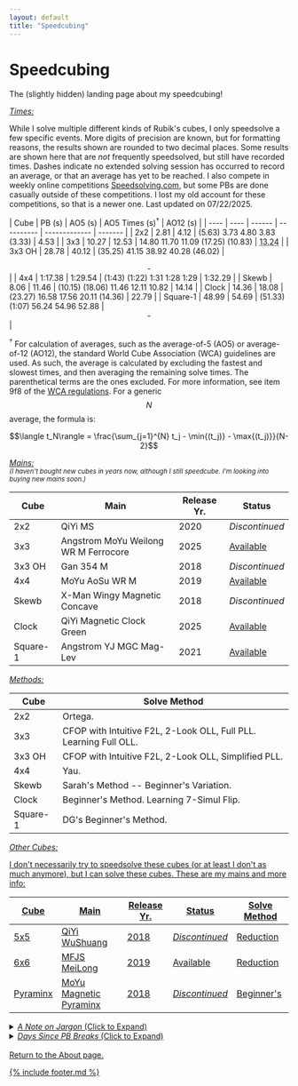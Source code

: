 ```yaml
---
layout: default
title: "Speedcubing"
---
```


<script src="https://unpkg.com/vanilla-back-to-top@7.2.1/dist/vanilla-back-to-top.min.js"></script>
<script>addBackToTop({
  diameter: 56,
  backgroundColor: 'rgb(106, 159, 181)',
  textColor: '#fff'
})</script>

<script
  src="https://cdn.mathjax.org/mathjax/latest/MathJax.js?config=TeX-AMS-MML_HTMLorMML"
  type="text/javascript">
</script>

<script>
window.addEventListener("DOMContentLoaded", () => {
  // Date Different (In Days) Function
  function daysDiff(startDate) {
    let start = new Date(startDate);
    let end = new Date();
    let timeDiff = end - start;
    return Math.floor(timeDiff / (1000*3600*24));
  }

  // Addendum Date Function
  function addendumText(date) {
    let days = daysDiff(date);
    if (days < 7) {
      return "Recent break!";
    } else if (days >= 7 && days < 30) {
      return "A little stale.";
    } else if (days >= 30 && days < 100) {
      return "Yikes";
    } else {
      return "Oh boy...";
    }
  }

  let datesInOrder = [
    '2025-06-29', // 2x2
    '2025-06-28', // 3x3
    '2025-07-22', // 3x3 OH
    '2025-06-30', // 4x4
    '2025-06-24', // Skewb
    '2025-07-17', // Clock
    '2025-07-17' // Square-1
  ];

  // Update Days Since Break
  document.getElementById("2").textContent = "" + daysDiff(datesInOrder[0]) + " Days";
  document.getElementById("3").textContent = "" + daysDiff(datesInOrder[1]) + " Days";
  document.getElementById("oh").textContent = "" + daysDiff(datesInOrder[2]) + "  Days";
  document.getElementById("4").textContent = "" + daysDiff(datesInOrder[3]) + " Days";
  document.getElementById("skewb").textContent = "" + daysDiff(datesInOrder[4]) + " Days";
  document.getElementById("clock").textContent = "" + daysDiff(datesInOrder[5]) + " Days";
  document.getElementById("sq1").textContent = "" + daysDiff(datesInOrder[6]) + " Days";

  // Update Addendums
  document.getElementById("2a").textContent = addendumText(datesInOrder[0]);
  document.getElementById("3a").textContent = addendumText(datesInOrder[1]);
  document.getElementById("oha").textContent = addendumText(datesInOrder[2]);
  document.getElementById("4a").textContent = addendumText(datesInOrder[3]);
  document.getElementById("skewba").textContent = addendumText(datesInOrder[4]);
  document.getElementById("clocka").textContent = addendumText(datesInOrder[5]);
  document.getElementById("sq1a").textContent = addendumText(datesInOrder[6]);

  // Updated Date Of Break
  document.getElementById("2d").textContent = datesInOrder[0];
  document.getElementById("3d").textContent = datesInOrder[1];
  document.getElementById("ohd").textContent = datesInOrder[2];
  document.getElementById("4d").textContent = datesInOrder[3];
  document.getElementById("skewbd").textContent = datesInOrder[4];
  document.getElementById("clockd").textContent = datesInOrder[5];
  document.getElementById("sq1d").textContent = datesInOrder[6];
});
</script>


<h1 class="page-title">Speedcubing</h1>

The (slightly hidden) landing page about my speedcubing! 

<u><i>Times:</i></u>

While I solve multiple different kinds of Rubik's cubes, I only speedsolve a few specific events. More digits of precision are known, but for formatting reasons, the results shown are rounded to two decimal places. Some results are shown here that are *not* frequently speedsolved, but still have recorded times. Dashes indicate no extended solving session has occurred to record an average, or that an average has yet to be reached. I also compete in weekly online competitions [Speedsolving.com](https://www.speedsolving.com/competition/showPersonalRecords.php?showRecords=11738#resultsHead), but some PBs are done casually outside of these competitions. I lost my old account for these competitions, so that is a newer one. Last updated on 07/22/2025.

| Cube | PB (s) | AO5 (s) | AO5 Times (s)<sup>&dagger;</sup> | AO12 (s) |
| ---- | ---- | ------ | ---------- | ------------- | ------- |
| 2x2 | 2.81 | 4.12 | (5.63) 3.73 4.80 3.83 (3.33) | 4.53 |
| 3x3 | 10.27 | 12.53 | 14.80 11.70 11.09 (17.25) (10.83) | <abbr title="11.43 13.66 15.77 14.80 11.70 11.09 (17.25) (10.83) 15.61 14.36 13.14 10.90">13.24</abbr> |
| 3x3 OH | 28.78 | 40.12 | (35.25) 41.15 38.92 40.28 (46.02) | <center>-</center> |
| 4x4 | 1:17.38 | 1:29.54 | (1:43) (1:22) 1:31 1:28 1:29 | 1:32.29 | 
| Skewb |  8.06 | 11.46 | (10.15) (18.06) 11.46 12.11 10.82 | 14.14 |
| Clock | 14.36 | 18.08 | (23.27) 16.58 17.56 20.11 (14.36) | 22.79 | 
| Square-1 | 48.99 | 54.69 | (51.33) (1:07) 56.24 54.96 52.88 | <center>-</center> |


<sup>&dagger;</sup> For calculation of averages, such as the average-of-5 (AO5) or average-of-12 (AO12), the standard World Cube Association (WCA) guidelines are used. As such, the average is calculated by excluding the fastest and slowest times, and then averaging the remaining solve times. The parenthetical terms are the ones excluded. For more information, see item 9f8 of the [WCA regulations](https://www.worldcubeassociation.org/regulations/). For a generic $$N$$ average, the formula is:

$$\langle t_N\rangle = \frac{\sum_{j=1}^{N} t_j - \min{(t_j)} - \max{(t_j)}}{N-2}$$

<u><i>Mains:</i></u> <br />
<sub><i>(I haven't bought new cubes in years now, although I still speedcube. I'm looking into buying new mains soon.)</i></sub>

| Cube | Main | Release Yr. | Status |
| ---- | ---- | ----------- | ------ |
| 2x2 | QiYi MS | 2020 | *Discontinued* |
| 3x3 | Angstrom MoYu Weilong WR M Ferrocore | 2025 | [Available](https://www.thecubicle.com/products/angstrom-weilong-ferrocore-3x3-special-edition-wrm-v10?_pos=1&_psq=angstrom+ferroco&_ss=e&_v=1.0) |
| 3x3 OH | Gan 354 M | 2018 | *Discontinued* |
| 4x4 | MoYu AoSu WR M | 2019 | [Available](https://www.thecubicle.com/products/moyu-aosu-4x4-wr-m?_pos=1&_sid=fa04cac04&_ss=r) |
| Skewb | X-Man Wingy Magnetic Concave | 2018 | *Discontinued* |
| Clock | QiYi Magnetic Clock Green | 2025 | [Available](https://www.thecubicle.com/products/qiyi-magnetic-clock-green-limited-edition?_pos=5&_psq=cloc&_ss=e&_v=1.0) |
| Square-1 | Angstrom YJ MGC Mag-Lev | 2021 | [Available](https://www.thecubicle.com/products/angstrom-mgc-square-1-fully-magnetic?_pos=1&_sid=eaa2c860a&_ss=r) |

<u><i>Methods:</i></u>

| Cube | Solve Method |
| ---- | -------------- |
| 2x2 | Ortega. |
| 3x3 | CFOP with Intuitive F2L, 2-Look OLL, Full PLL. Learning Full OLL. |
| 3x3 OH | CFOP with Intuitive F2L, 2-Look OLL, Simplified PLL. |
| 4x4 | Yau. |
| Skewb | Sarah's Method -- Beginner's Variation. |
| Clock | Beginner's Method. Learning 7-Simul Flip. |
| Square-1 | DG's Beginner's Method. |

<u><i>Other Cubes:</i><u>

I don't necessarily try to speedsolve these cubes (or at least I don't as much anymore), but I can solve these cubes. These are my mains and more info:

| Cube | Main | Release Yr. | Status | Solve Method |
| ---- | ---- | ----------- | ------ | ----------- |
| 5x5 | QiYi WuShuang | 2018 | *Discontinued* | Reduction |
| 6x6 | MFJS MeiLong | 2019 | [Available](https://www.thecubicle.com/collections/6x6-speed-cubes/products/mfjs-meilong-6x6) | Reduction |
| Pyraminx | MoYu Magnetic Pyraminx | 2018 | *Discontinued* | Beginner's |

<details closed>
  <summary><u><i>A Note on Jargon</i></u> (Click to Expand)</summary>
  <br />
  Much like other hobbies or technical skills, speedcubing has a lot of jargon. Below is a list of jargon terms and their explanations used on this page, for those interested: <br /> <br />
  <ul>
    <li>AOX: "Average-of-X", i.e. AO5 is "average-of-5". The average over how many solves.</li>
    <li>OH: "One-handed", i.e. 3x3 OH is "3x3 one-handed".</li>
    <li>Mains: The main speedcubes, or the go-to speedcubes, one uses for speedsolving.</li>
    <li>Angstrom: A specific lubing and setup of a cube provided by <a href="https://thecubicle.com" target="_blank">thecubicle.com</a>, aimed at control and stability.</li>
    <li>M: "Magnetic", i.e. the Gan 354 M is the magnetic version of a Gan 354 (nowadays the M-version is the only version of a cube). Magnets in a magnetic cube are used for cube alignment, typically being drilled into the pieces themselves. </li>
    <li>Ferrocore: Refers to a special core of a cube being made out of metal (typically iron or an iron alloy), adding weight and stability.</li>
    <li>Mag-Lev: "Magnetic levitation". Unlike the magnets in a M-version cube, which are used for alignment and are on pieces, mag-lev systems replace the traditional springs in the <i>core</i> with repelling magnets, reducing friction and increasing smoothness. Thus, mag-lev systems and magnetic versions are not mutually exclusive; A cube can be magnetic only, mag-lev only (rare), or both.</li>
    <li>Ortega, Reduction, Yau, Sarah's Method, Beginner's Method, 7-Simul Flip, etc.: These are all methods for solving different puzzles. These are typically named after their creator (Ortega, Yau, or Sarah's Method), or they indicate how a cube is solved (Reduction, Beginner's Method, or 7-Simul Flip).</li>
    <li>CFOP, F2L, OLL, PLL: These are also methods for solving, specifically for n-by-n cubes, although most commonly used for 3x3 solving. CFOP stands for "Cross-F2L-OLL-PLL", with F2L standing for the first 2 layers, OLL for orientation of the last layer, and PLL for permutation of the last layer. Intuitive F2L indicates little or no algorithms are used when solving the first 2 layers, and thus done intuitively.</li> 
    <li>QiYi, MoYu, Gan, X-Man, LingAo, MFJS, YJ: All cube companies outside of the well-known "Rubik's".</li>
  </ul>
</details>
<details closed>
  <summary><u><i>Days Since PB Breaks</i></u> (Click to Expand)</summary>
  <br />
  Below is a table laying out events and the amount of days since the PB was last broken. See the "Times" section to see the current records. I actually do not track time since breaking averages, as averages are actually broken more often (practice and consistency yields more stable, faster times than a singular fast solve). <br /> <br />

   <table>
  <tr>
    <th>Cube</th>
    <th>Time Since Break</th>
    <th>Broken On</th>
    <th>Addendum<sup>&dagger;</sup></th>
  </tr>
  <tr>
    <td>2x2</td>
    <td id="2">2</td>
    <td id="2d">2d</td>
    <td id="2a">2a</td>
  </tr>
  <tr>
    <td>3x3</td>
    <td id="3">3</td>
    <td id="3d">3d</td>
    <td id="3a">3a</td>
  </tr>
  <tr>
    <td>3x3 OH</td>
    <td id="oh">oh</td>
    <td id="ohd">ohd</td>
    <td id="oha">oha</td>
  </tr>
  <tr>
    <td>4x4</td>
    <td id="4">4</td>
    <td id="4d">4d</td>
    <td id="4a">4a</td>
  </tr>
  <tr>
    <td>Skewb</td>
    <td id="skewb">skewb</td>
    <td id="skewbd">skewbd</td>
    <td id="skewba">skewba</td>
  </tr>
  <tr>
    <td>Clock</td>
    <td id="clock">clock</td>
    <td id="clockd">clockd</td>
    <td id="clocka">clocka</td>
  </tr>
  <tr>
    <td>Square-1</td>
    <td id="sq1">sq1</td>
    <td id="sq1d">sq1d</td>
    <td id="sq1a">sq1a</td>
  </tr>
</table> 

<sup>&dagger;</sup> This addendum is auto-generated using JavaScript (in fact, the entire table is populated using JavaScript). The addendum is just a short statement about the status of the time since breaking, usually displaying if a break is recent, a little stale, or if it's really been a long time since a break.

</details>
<br />
Return to the <a href="/about/index.html">About page</a>.

{% include footer.md %}